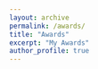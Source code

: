 ```yaml
---
layout: archive
permalink: /awards/
title: "Awards"
excerpt: "My Awards"
author_profile: true 
---
```

